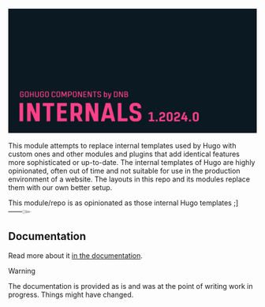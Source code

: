 ![](../../documentation/internals/header-card.png)

This module attempts to replace internal templates used by Hugo with custom ones and other modules and plugins that add identical features more sophisticated or up-to-date. The internal templates of Hugo are highly opinionated, often out of time and not suitable for use in the production environment of a website. The layouts in this repo and its modules replace them with our own better setup.

This module/repo is as opinionated as those internal Hugo templates ;]——๛

## Documentation 

Read more about it [in the documentation](documentation/index.md). 

> [!WARNING]
> The documentation is provided as is and was at the point of writing work in progress. Things might have changed.

